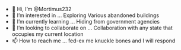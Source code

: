 - 👋 Hi, I’m @Mortimus232
- 👀 I’m interested in ... Exploring Various abandoned buildings 
- 🌱 I’m currently learning ... Hiding from government agencies
- 💞️ I’m looking to collaborate on ... Collaboration with any state that occupies my current location
- 📫 How to reach me ... fed-ex me knuckle bones and I will respond

<!---
Mortimus232/Mortimus232 is a ✨ special ✨ repository because its `README.md` (this file) appears on your GitHub profile.
You can click the Preview link to take a look at your changes.
--->
